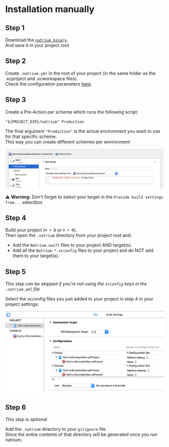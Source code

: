 
# Installation manually

## Step 1
Download the [`natrium binary`](https://github.com/e-sites/Natrium/raw/master/bin/natrium).    
And save it in your project root

## Step 2

Create `.natrium.yml` in the root of your project (in the same folder as the .xcproject and .xcworkspace files).    
Check the configuration parameters [here](CONFIGURATION.md).


## Step 3

Create a Pre-Action per scheme which runs the following script:

```shell
"${PROJECT_DIR}/natrium" Production
```

The final argument `"Production"` is the actual environment you want to use for that specific scheme.<br>
This way you can create different schemes per environment

![Schemes](../Assets/xcode_scheme_manual.png)

⚠️ **Warning:** Don't forget to select your target in the `Provide build settings from...` selectbox

## Step 4
Build your project (`⌘ + B` or `⌘ + R`).    
Then open the `.natrium` directory from your project root and:

- Add the `Natrium.swift` files to your project AND target(s).
- Add all the `Natrium.*.xcconfig` files to your project and do NOT add them to your target(s).

## Step 5
*This step can be skipped if you're not using the `xcconfig` keys in the `.natrium.yml` file*

Select the xcconfig files you just added to your project in step 4 in your project settings:

![Project settings](../Assets/project_settings_manual.png?002)

## Step 6
_This step is optional_

Add the `.natrium` directory to your `gitignore` file.     
Since the entire contents of that directory will be generated once you run natrium.